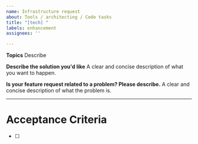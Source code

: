 ```yaml
---
name: Infrastructure request
about: Tools / architecting / Code tasks
title: "[tech] "
labels: enhancement
assignees: ''

---
```

**Topics**
Describe

**Describe the solution you'd like**
A clear and concise description of what you want to happen.

**Is your feature request related to a problem? Please describe.**
A clear and concise description of what the problem is.

---
# Acceptance Criteria

- [ ] 